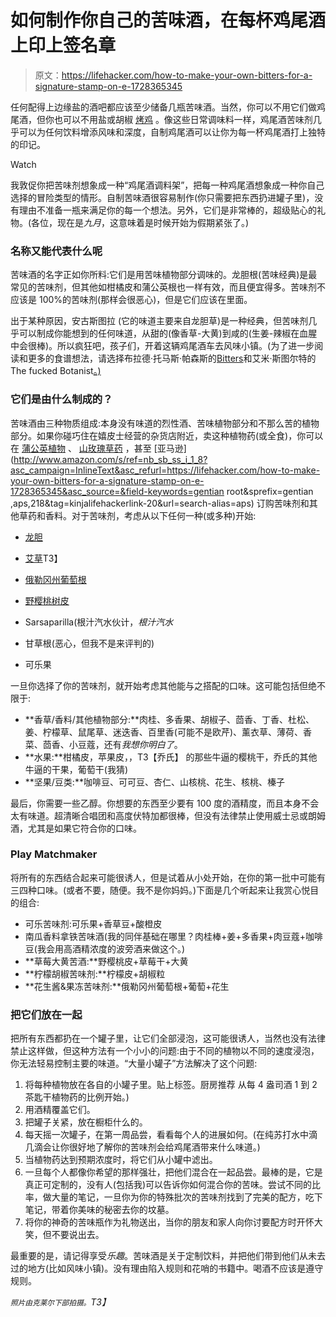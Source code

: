 # 如何制作你自己的苦味酒，在每杯鸡尾酒上印上签名章

> 原文：<https://lifehacker.com/how-to-make-your-own-bitters-for-a-signature-stamp-on-e-1728365345>

任何配得上边缘盐的酒吧都应该至少储备几瓶苦味酒。当然，你可以不用它们做鸡尾酒，但你也可以不用盐或胡椒 [烤鸡](http://skillet.lifehacker.com/the-best-way-to-truss-a-chicken-for-juicy-meat-and-cris-1726807481) 。像这些日常调味料一样，鸡尾酒苦味剂几乎可以为任何饮料增添风味和深度，自制鸡尾酒可以让你为每一杯鸡尾酒打上独特的印记。

Watch

我敦促你把苦味剂想象成一种“鸡尾酒调料架”，把每一种鸡尾酒想象成一种你自己选择的冒险类型的情形。自制苦味酒很容易制作(你只需要把东西扔进罐子里)，没有理由不准备一瓶来满足你的每一个想法。另外，它们是非常棒的，超级贴心的礼物。(各位，现在是*九月*，这意味着是时候开始为假期紧张了。)

### 名称又能代表什么呢

苦味酒的名字正如你所料:它们是用苦味植物部分调味的。龙胆根(苦味经典)是最常见的苦味剂，但其他如柑橘皮和蒲公英根也一样有效，而且便宜得多。苦味剂不应该是 100%的苦味剂(那样会很恶心)，但是它们应该在里面。

出于某种原因，安古斯图拉 (它的味道主要来自龙胆草)是一种经典，但苦味剂几乎可以制成你能想到的任何味道，从甜的(像香草-大黄)到咸的(生姜-辣椒在血腥中会很棒)。所以疯狂吧，孩子们，开着这辆鸡尾酒车去风味小镇。(为了进一步阅读和更多的食谱想法，请选择布拉德·托马斯·帕森斯的[Bitters](http://btparsons.com/bitters/)和艾米·斯图尔特的 The fucked Botanist[。)](http://drunkenbotanist.com/)

### 它们是由什么制成的？

苦味酒由三种物质组成:本身没有味道的烈性酒、苦味植物部分和不那么苦的植物部分。如果你碰巧住在嬉皮士经营的杂货店附近，卖这种植物药(或全食)，你可以在 [蒲公英植物](http://www.dandelionbotanical.com/) 、 [山玫瑰草药](https://www.mountainroseherbs.com/) ，甚至 [亚马逊](http://www.amazon.com/s/ref=nb_sb_ss_i_1_8?asc_campaign=InlineText&asc_refurl=https://lifehacker.com/how-to-make-your-own-bitters-for-a-signature-stamp-on-e-1728365345&asc_source=&field-keywords=gentian root&sprefix=gentian ,aps,218&tag=kinjalifehackerlink-20&url=search-alias=aps) 订购苦味剂和其他草药和香料。对于苦味剂，考虑从以下任何一种(或多种)开始:

*   [龙胆](https://en.wikipedia.org/wiki/Gentiana)

*   [艾草](https://en.wikipedia.org/wiki/Wormwood)T3】
*   [俄勒冈州葡萄根](https://www.mountainroseherbs.com/products/oregon-grape-root-extract/profile)
*   [野樱桃树皮](http://www.herbco.com/p-424-wild-cherry-bark-cs.aspx?gclid=CMWI9O7B2ccCFUuTfgodoWsCPQ)
*   Sarsaparilla(根汁汽水伙计，*根汁汽水*
*   甘草根(恶心，但我不是来评判的)
*   可乐果

一旦你选择了你的苦味剂，就开始考虑其他能与之搭配的口味。这可能包括但绝不限于:

*   **香草/香料/其他植物部分:**肉桂、多香果、胡椒子、茴香、丁香、杜松、姜、柠檬草、鼠尾草、迷迭香、百里香(可能不是欧芹)、薰衣草、薄荷、香菜、茴香、小豆蔻，还有*我想你明白了*。
*   **水果:**柑橘皮，苹果皮，，T3【乔氏】 的那些牛逼的樱桃干，乔氏的其他牛逼的干果，葡萄干(我猜)
*   **坚果/豆类:**咖啡豆、可可豆、杏仁、山核桃、花生、核桃、榛子

最后，你需要一些乙醇。你想要的东西至少要有 100 度的酒精度，而且本身不会太有味道。超清晰合唱团和高度伏特加都很棒，但没有法律禁止使用威士忌或朗姆酒，尤其是如果它符合你的口味。

### Play Matchmaker

将所有的东西结合起来可能很诱人，但是试着从小处开始，在你的第一批中可能有三四种口味。(或者不要，随便。我不是你妈妈。)下面是几个听起来让我赏心悦目的组合:

*   可乐苦味剂:可乐果+香草豆+酸橙皮
*   南瓜香料拿铁苦味酒(我的同伴基础在哪里？肉桂棒+姜+多香果+肉豆蔻+咖啡豆(我会用高酒精浓度的波旁酒来做这个。)
*   **草莓大黄苦酒:**野樱桃皮+草莓干+大黄
*   **柠檬胡椒苦味剂:**柠檬皮+胡椒粒
*   **花生酱&果冻苦味剂:**俄勒冈州葡萄根+葡萄+花生

### 把它们放在一起

把所有东西都扔在一个罐子里，让它们全部浸泡，这可能很诱人，当然也没有法律禁止这样做，但这种方法有一个小小的问题:由于不同的植物以不同的速度浸泡，你无法轻易控制主要的味道。“大量小罐子”方法解决了这个问题:

1.  将每种植物放在各自的小罐子里。贴上标签。厨房推荐 从每 4 盎司酒 1 到 2 茶匙干植物药的比例开始。)
2.  用酒精覆盖它们。
3.  把罐子关紧，放在橱柜什么的。
4.  每天摇一次罐子，在第一周品尝，看看每个人的进展如何。(在纯苏打水中滴几滴会让你很好地了解你的苦味剂会给鸡尾酒带来什么味道。)
5.  当植物药达到预期浓度时，将它们从小罐中滤出。
6.  一旦每个人都像你希望的那样强壮，把他们混合在一起品尝。最棒的是，它是真正可定制的，没有人(包括我)可以告诉你如何混合你的苦味。尝试不同的比率，做大量的笔记，一旦你为你的特殊批次的苦味剂找到了完美的配方，吃下笔记，带着你美味的秘密去你的坟墓。
7.  将你的神奇的苦味瓶作为礼物送出，当你的朋友和家人向你讨要配方时开怀大笑，但不要说出去。

最重要的是，请记得享受*乐趣*。苦味酒是关于定制饮料，并把他们带到他们从未去过的地方(比如风味小镇)。没有理由陷入规则和花哨的书籍中。喝酒不应该是遵守规则。

*<small>照片由克莱尔下部拍摄。</small>T3】*